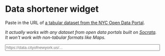 # Data shortener widget

Paste in the URL of [a tabular dataset from the NYC Open Data Portal](https://data.cityofnewyork.us/browse?limitTo=datasets).

_It actually works with any dataset from open data portals built on [Socrata](https://dev.socrata.com/). It won't work with non-tabular formats like Maps._

<p>
  <input id="url" placeholder="https://data.cityofnewyork.us/..." style="width: 100%">
</p>
<p id="url-result"></p>
<script src="shorten.js"/>
